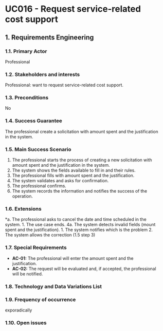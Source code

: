 # UC016 - Request service-related cost support

## 1. Requirements Engineering

### 1.1. Primary Actor
Professional

### 1.2. Stakeholders and interests
Professional: want to request service-related cost support. 

### 1.3. Preconditions
No

### 1.4. Success Guarantee
The professional create a solicitation with amount spent and the justification in the system.

### 1.5. Main Success Scenario
1. The professional starts the process of creating a new solicitation with amount spent and the justification in the system.
2. The system shows the fields available to fill in and their rules.
3. The professional fills  with amount spent and the justification.
4. The system validates and asks for confirmation.
5. The professional confirms.
6. The system records the information and notifies the success of the operation.

### 1.6. Extensions
*a. The professional asks to cancel the date and time scheduled in the system.
    1. The use case ends.
4a. The system detects invalid fields (mount spent and the justification).
    1. The system notifies which is the problem
    2. The system allows the correction (1.5 step 3)

### 1.7. Special Requirements
* **AC-01:** The professional will enter the amount spent and the justification.
* **AC-02:** The request will be evaluated and, if accepted, the professional will be notified.

### 1.8. Technology and Data Variations List

### 1.9. Frequency of occurrence
exporadically

### 1.10. Open issues
